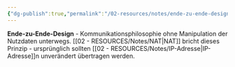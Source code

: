 ```yaml
---
{"dg-publish":true,"permalink":"/02-resources/notes/ende-zu-ende-design/","tags":["netzwerk/philosophie","kommunikation/direkt"],"noteIcon":"","updated":"2025-08-27T15:03:20.024+02:00"}
---
```



**Ende-zu-Ende-Design** - Kommunikationsphilosophie ohne Manipulation der Nutzdaten unterwegs.
[[02 - RESOURCES/Notes/NAT\|NAT]] bricht dieses Prinzip - ursprünglich sollten [[02 - RESOURCES/Notes/IP-Adresse\|IP-Adresse]]n unverändert übertragen werden.
